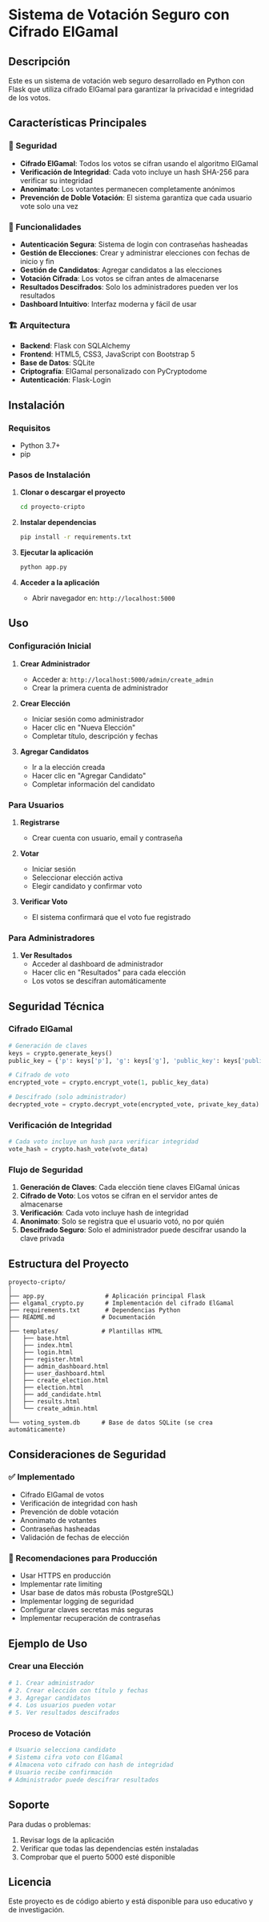 # Sistema de Votación Seguro con Cifrado ElGamal

## Descripción
Este es un sistema de votación web seguro desarrollado en Python con Flask que utiliza cifrado ElGamal para garantizar la privacidad e integridad de los votos.

## Características Principales

### 🔐 Seguridad
- **Cifrado ElGamal**: Todos los votos se cifran usando el algoritmo ElGamal
- **Verificación de Integridad**: Cada voto incluye un hash SHA-256 para verificar su integridad
- **Anonimato**: Los votantes permanecen completamente anónimos
- **Prevención de Doble Votación**: El sistema garantiza que cada usuario vote solo una vez

### 🎯 Funcionalidades
- **Autenticación Segura**: Sistema de login con contraseñas hasheadas
- **Gestión de Elecciones**: Crear y administrar elecciones con fechas de inicio y fin
- **Gestión de Candidatos**: Agregar candidatos a las elecciones
- **Votación Cifrada**: Los votos se cifran antes de almacenarse
- **Resultados Descifrados**: Solo los administradores pueden ver los resultados
- **Dashboard Intuitivo**: Interfaz moderna y fácil de usar

### 🏗️ Arquitectura
- **Backend**: Flask con SQLAlchemy
- **Frontend**: HTML5, CSS3, JavaScript con Bootstrap 5
- **Base de Datos**: SQLite
- **Criptografía**: ElGamal personalizado con PyCryptodome
- **Autenticación**: Flask-Login

## Instalación

### Requisitos
- Python 3.7+
- pip

### Pasos de Instalación

1. **Clonar o descargar el proyecto**
   ```bash
   cd proyecto-cripto
   ```

2. **Instalar dependencias**
   ```bash
   pip install -r requirements.txt
   ```

3. **Ejecutar la aplicación**
   ```bash
   python app.py
   ```

4. **Acceder a la aplicación**
   - Abrir navegador en: `http://localhost:5000`

## Uso

### Configuración Inicial

1. **Crear Administrador**
   - Acceder a: `http://localhost:5000/admin/create_admin`
   - Crear la primera cuenta de administrador

2. **Crear Elección**
   - Iniciar sesión como administrador
   - Hacer clic en "Nueva Elección"
   - Completar título, descripción y fechas

3. **Agregar Candidatos**
   - Ir a la elección creada
   - Hacer clic en "Agregar Candidato"
   - Completar información del candidato

### Para Usuarios

1. **Registrarse**
   - Crear cuenta con usuario, email y contraseña

2. **Votar**
   - Iniciar sesión
   - Seleccionar elección activa
   - Elegir candidato y confirmar voto

3. **Verificar Voto**
   - El sistema confirmará que el voto fue registrado

### Para Administradores

1. **Ver Resultados**
   - Acceder al dashboard de administrador
   - Hacer clic en "Resultados" para cada elección
   - Los votos se descifran automáticamente

## Seguridad Técnica

### Cifrado ElGamal
```python
# Generación de claves
keys = crypto.generate_keys()
public_key = {'p': keys['p'], 'g': keys['g'], 'public_key': keys['public_key']}

# Cifrado de voto
encrypted_vote = crypto.encrypt_vote(1, public_key_data)

# Descifrado (solo administrador)
decrypted_vote = crypto.decrypt_vote(encrypted_vote, private_key_data)
```

### Verificación de Integridad
```python
# Cada voto incluye un hash para verificar integridad
vote_hash = crypto.hash_vote(vote_data)
```

### Flujo de Seguridad
1. **Generación de Claves**: Cada elección tiene claves ElGamal únicas
2. **Cifrado de Voto**: Los votos se cifran en el servidor antes de almacenarse
3. **Verificación**: Cada voto incluye hash de integridad
4. **Anonimato**: Solo se registra que el usuario votó, no por quién
5. **Descifrado Seguro**: Solo el administrador puede descifrar usando la clave privada

## Estructura del Proyecto

```
proyecto-cripto/
│
├── app.py                 # Aplicación principal Flask
├── elgamal_crypto.py      # Implementación del cifrado ElGamal
├── requirements.txt       # Dependencias Python
├── README.md             # Documentación
│
├── templates/            # Plantillas HTML
│   ├── base.html
│   ├── index.html
│   ├── login.html
│   ├── register.html
│   ├── admin_dashboard.html
│   ├── user_dashboard.html
│   ├── create_election.html
│   ├── election.html
│   ├── add_candidate.html
│   ├── results.html
│   └── create_admin.html
│
└── voting_system.db      # Base de datos SQLite (se crea automáticamente)
```

## Consideraciones de Seguridad

### ✅ Implementado
- Cifrado ElGamal de votos
- Verificación de integridad con hash
- Prevención de doble votación
- Anonimato de votantes
- Contraseñas hasheadas
- Validación de fechas de elección

### 🔄 Recomendaciones para Producción
- Usar HTTPS en producción
- Implementar rate limiting
- Usar base de datos más robusta (PostgreSQL)
- Implementar logging de seguridad
- Configurar claves secretas más seguras
- Implementar recuperación de contraseñas

## Ejemplo de Uso

### Crear una Elección
```python
# 1. Crear administrador
# 2. Crear elección con título y fechas
# 3. Agregar candidatos
# 4. Los usuarios pueden votar
# 5. Ver resultados descifrados
```

### Proceso de Votación
```python
# Usuario selecciona candidato
# Sistema cifra voto con ElGamal
# Almacena voto cifrado con hash de integridad
# Usuario recibe confirmación
# Administrador puede descifrar resultados
```

## Soporte

Para dudas o problemas:
1. Revisar logs de la aplicación
2. Verificar que todas las dependencias estén instaladas
3. Comprobar que el puerto 5000 esté disponible

## Licencia

Este proyecto es de código abierto y está disponible para uso educativo y de investigación.

